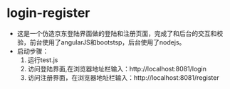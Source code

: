 # login-register
- 这是一个仿造京东登陆界面做的登陆和注册页面，完成了和后台的交互和校验，前台使用了angularJS和bootstsp，后台使用了nodejs。
- 启动步骤：
  1. 运行test.js
  2. 访问登陆界面,在浏览器地址栏输入：http://localhost:8081/login
  3. 访问注册界面，在浏览器地址栏输入：http://localhost:8081/register
